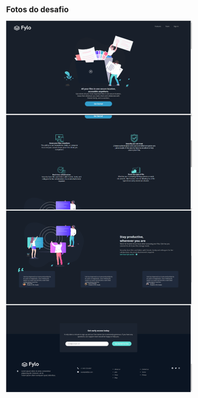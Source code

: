 ## Fotos do desafio

<div>
  <img src="./images/imgChallenger/photo1.png"/>
  <img src="./images/imgChallenger/photo2.png"/>
  <img src="./images/imgChallenger/photo3.png"/>
  <img src="./images/imgChallenger/photo4.png"/>
</div>
